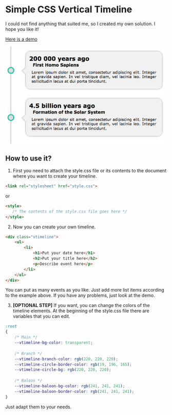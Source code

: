 # Simple CSS Vertical Timeline
I could not find anything that suited me, so I created my own solution.
I hope you like it!

[Here is a demo](https://jsfiddle.net/mikasjp/uooksxdg/)

![Example](preview.png)

## How to use it?
1. First you need to attach the style.css file or its contents to the document where you want to create your timeline.
 ```html
 <link rel="stylesheet" href="style.css">
 ```
 or
 ```html
<style>
    /* The contents of the style.css file goes here */
</style>
 ```
2. Now you can create your own timeline.
 ```html
 <div class="vtimeline">
     <ul>
         <li>
             <h1>Put your date here</h1>
             <h2>Put your title here</h2>
             <p>Describe event here</p>
         </li>
     </ul>
 </div>
 ```
 You can put as many events as you like. Just add more list items according to the example above.
 If you have any problems, just look at the demo.

3.  **[OPTIONAL STEP]** If you want, you can change the colors of the timeline elements. At the beginning of the style.css file there are variables that you can edit.
 ```css
 :root
 {
     /* Main */
     --vtimeline-bg-color: transparent;
 
     /* Branch */
     --vtimeline-branch-color: rgb(220, 220, 220);
     --vtimeline-circle-border-color: rgb(19, 196, 165);
     --vtimeline-circle-bg: rgb(220, 220, 220);
 
     /* Baloon */
     --vtimeline-baloon-bg-color: rgb(241, 241, 241);
     --vtimeline-baloon-border-color: rgb(241, 241, 241);
 }
 ```
 Just adapt them to your needs.